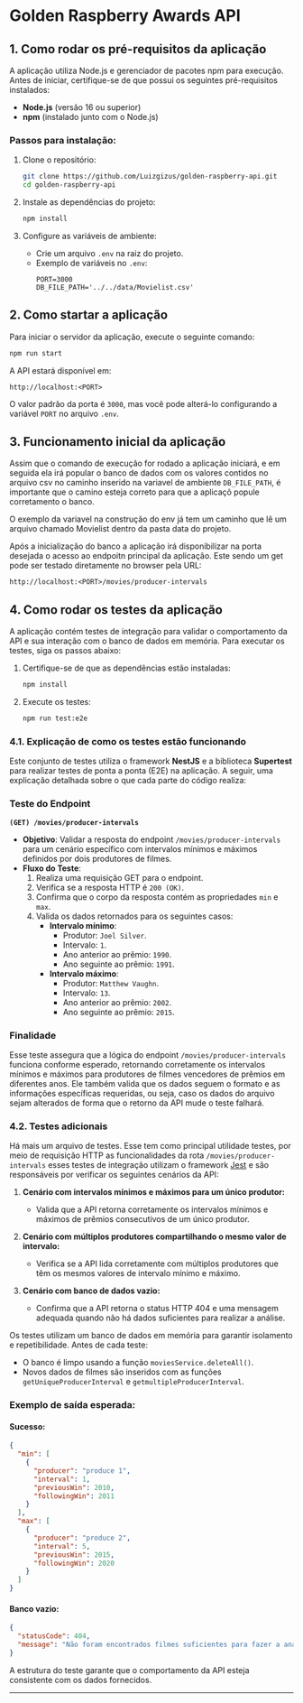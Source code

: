 # Golden Raspberry Awards API

## **1. Como rodar os pré-requisitos da aplicação**

A aplicação utiliza Node.js e gerenciador de pacotes npm para execução. Antes de iniciar, certifique-se de que possui os seguintes pré-requisitos instalados:

- **Node.js** (versão 16 ou superior)
- **npm** (instalado junto com o Node.js)

### **Passos para instalação:**
1. Clone o repositório:
   ```bash
   git clone https://github.com/Luizgizus/golden-raspberry-api.git
   cd golden-raspberry-api
   ```

2. Instale as dependências do projeto:
   ```bash
   npm install
   ```

3. Configure as variáveis de ambiente:
   - Crie um arquivo `.env` na raiz do projeto.
   - Exemplo de variáveis no `.env`:
     ```env
     PORT=3000
     DB_FILE_PATH='../../data/Movielist.csv'
     ```

## **2. Como startar a aplicação**

Para iniciar o servidor da aplicação, execute o seguinte comando:

```bash
npm run start
```

A API estará disponível em:
```
http://localhost:<PORT>
```
O valor padrão da porta é `3000`, mas você pode alterá-lo configurando a variável `PORT` no arquivo `.env`.

## **3. Funcionamento inicial da aplicação**
Assim que o comando de execução for rodado a aplicação iniciará, e em seguida ela irá popular o banco de dados com os valores contidos no arquivo csv no caminho inserido na variavel de ambiente `DB_FILE_PATH`, é importante que o camino esteja correto para que a aplicaçõ popule corretamento o banco.

O exemplo da variavel na construção do env já tem um caminho que lê um arquivo chamado Movielist dentro da pasta data do projeto.

Após a inicialização do banco a aplicação irá disponibilizar na porta desejada o acesso ao endpoitn principal da aplicação. Este sendo um get pode ser testado diretamente no browser pela URL:

```
http://localhost:<PORT>/movies/producer-intervals
```

## **4. Como rodar os testes da aplicação**

A aplicação contém testes de integração para validar o comportamento da API e sua interação com o banco de dados em memória. Para executar os testes, siga os passos abaixo:

1. Certifique-se de que as dependências estão instaladas:
   ```bash
   npm install
   ```

2. Execute os testes:
   ```bash
   npm run test:e2e
   ```

### **4.1. Explicação de como os testes estão funcionando**

Este conjunto de testes utiliza o framework **NestJS** e a biblioteca **Supertest** para realizar testes de ponta a ponta (E2E) na aplicação. A seguir, uma explicação detalhada sobre o que cada parte do código realiza:

### Teste do Endpoint
**`(GET) /movies/producer-intervals`**  
- **Objetivo**: Validar a resposta do endpoint `/movies/producer-intervals` para um cenário específico com intervalos mínimos e máximos definidos por dois produtores de filmes.
- **Fluxo do Teste**:
  1. Realiza uma requisição GET para o endpoint.
  2. Verifica se a resposta HTTP é `200 (OK)`.
  3. Confirma que o corpo da resposta contém as propriedades `min` e `max`.
  4. Valida os dados retornados para os seguintes casos:
     - **Intervalo mínimo**:
       - Produtor: `Joel Silver`.
       - Intervalo: `1`.
       - Ano anterior ao prêmio: `1990`.
       - Ano seguinte ao prêmio: `1991`.
     - **Intervalo máximo**:
       - Produtor: `Matthew Vaughn`.
       - Intervalo: `13`.
       - Ano anterior ao prêmio: `2002`.
       - Ano seguinte ao prêmio: `2015`.

### Finalidade
Esse teste assegura que a lógica do endpoint `/movies/producer-intervals` funciona conforme esperado, retornando corretamente os intervalos mínimos e máximos para produtores de filmes vencedores de prêmios em diferentes anos. Ele também valida que os dados seguem o formato e as informações específicas requeridas, ou seja, caso os dados do arquivo sejam alterados de forma que o retorno da API mude o teste falhará.

### **4.2. Testes adicionais**

Há mais um arquivo de testes. Esse tem como principal utilidade testes, por meio de requisição HTTP as funcionalidades da rota `/movies/producer-intervals` esses testes de integração utilizam o framework [Jest](https://jestjs.io/) e são responsáveis por verificar os seguintes cenários da API:

1. **Cenário com intervalos mínimos e máximos para um único produtor:**
   - Valida que a API retorna corretamente os intervalos mínimos e máximos de prêmios consecutivos de um único produtor.

2. **Cenário com múltiplos produtores compartilhando o mesmo valor de intervalo:**
   - Verifica se a API lida corretamente com múltiplos produtores que têm os mesmos valores de intervalo mínimo e máximo.

3. **Cenário com banco de dados vazio:**
   - Confirma que a API retorna o status HTTP 404 e uma mensagem adequada quando não há dados suficientes para realizar a análise.

Os testes utilizam um banco de dados em memória para garantir isolamento e repetibilidade. Antes de cada teste:
- O banco é limpo usando a função `moviesService.deleteAll()`.
- Novos dados de filmes são inseridos com as funções `getUniqueProducerInterval` e `getmultipleProducerInterval`.


### **Exemplo de saída esperada:**
#### Sucesso:
```json
{
  "min": [
    {
      "producer": "produce 1",
      "interval": 1,
      "previousWin": 2010,
      "followingWin": 2011
    }
  ],
  "max": [
    {
      "producer": "produce 2",
      "interval": 5,
      "previousWin": 2015,
      "followingWin": 2020
    }
  ]
}
```
#### Banco vazio:
```json
{
  "statusCode": 404,
  "message": "Não foram encontrados filmes suficientes para fazer a analise"
}
```

A estrutura do teste garante que o comportamento da API esteja consistente com os dados fornecidos.

---
